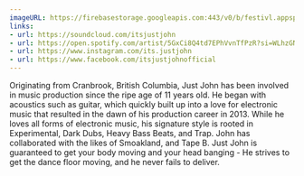 ```yaml
---
imageURL: https://firebasestorage.googleapis.com:443/v0/b/festivl.appspot.com/o/userContent%2F7070C156-E39E-4020-871F-87D49E0669F4.png?alt=media&token=71b14d00-ab2c-43e9-994d-d28edb457c43
links:
- url: https://soundcloud.com/itsjustjohn
- url: https://open.spotify.com/artist/5GxCi8Q4td7EPhVvnTfPzR?si=WLhzGN-vS0mbNOF4_WqyHg
- url: https://www.instagram.com/its.justjohn
- url: https://www.facebook.com/itsjustjohnofficial
---
```

Originating from Cranbrook, British Columbia, Just John has been involved in music production since the ripe age of 11 years old. He began with acoustics such as guitar, which quickly built up into a love for electronic music that resulted in the dawn of his production career in 2013. While he loves all forms of electronic music, his signature style is rooted in Experimental, Dark Dubs, Heavy Bass Beats, and Trap. John has collaborated with the likes of Smoakland, and Tape B. Just John is guaranteed to get your body moving and your head banging - He strives to get the dance floor moving, and he never fails to deliver.